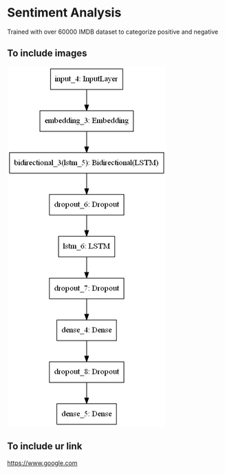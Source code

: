 # Sentiment Analysis
 Trained with over 60000 IMDB dataset to categorize positive and negative

## To include images
![model_architecture](static/model.png)

## To include ur link
https://www.google.com
